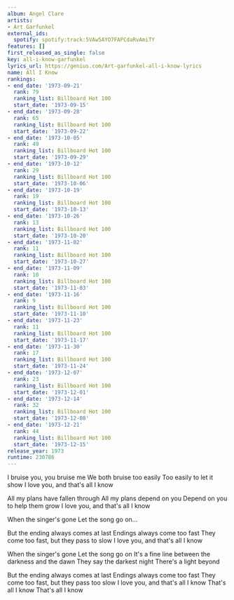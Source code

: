 ```yaml
---
album: Angel Clare
artists:
- Art Garfunkel
external_ids:
  spotify: spotify:track:5VAw5AYO7FAPCdaRvAmiTY
features: []
first_released_as_single: false
key: all-i-know-garfunkel
lyrics_url: https://genius.com/Art-garfunkel-all-i-know-lyrics
name: All I Know
rankings:
- end_date: '1973-09-21'
  rank: 79
  ranking_list: Billboard Hot 100
  start_date: '1973-09-15'
- end_date: '1973-09-28'
  rank: 65
  ranking_list: Billboard Hot 100
  start_date: '1973-09-22'
- end_date: '1973-10-05'
  rank: 49
  ranking_list: Billboard Hot 100
  start_date: '1973-09-29'
- end_date: '1973-10-12'
  rank: 29
  ranking_list: Billboard Hot 100
  start_date: '1973-10-06'
- end_date: '1973-10-19'
  rank: 19
  ranking_list: Billboard Hot 100
  start_date: '1973-10-13'
- end_date: '1973-10-26'
  rank: 13
  ranking_list: Billboard Hot 100
  start_date: '1973-10-20'
- end_date: '1973-11-02'
  rank: 11
  ranking_list: Billboard Hot 100
  start_date: '1973-10-27'
- end_date: '1973-11-09'
  rank: 10
  ranking_list: Billboard Hot 100
  start_date: '1973-11-03'
- end_date: '1973-11-16'
  rank: 9
  ranking_list: Billboard Hot 100
  start_date: '1973-11-10'
- end_date: '1973-11-23'
  rank: 11
  ranking_list: Billboard Hot 100
  start_date: '1973-11-17'
- end_date: '1973-11-30'
  rank: 17
  ranking_list: Billboard Hot 100
  start_date: '1973-11-24'
- end_date: '1973-12-07'
  rank: 23
  ranking_list: Billboard Hot 100
  start_date: '1973-12-01'
- end_date: '1973-12-14'
  rank: 32
  ranking_list: Billboard Hot 100
  start_date: '1973-12-08'
- end_date: '1973-12-21'
  rank: 44
  ranking_list: Billboard Hot 100
  start_date: '1973-12-15'
release_year: 1973
runtime: 230786
---
```

I bruise you, you bruise me
We both bruise too easily
Too easily to let it show
I love you, and that's all I know

All my plans have fallen through
All my plans depend on you
Depend on you to help them grow
I love you, and that's all I know

When the singer's gone
Let the song go on...

But the ending always comes at last
Endings always come too fast
They come too fast, but they pass to slow
I love you, and that's all I know

When the singer's gone
Let the song go on
It's a fine line between the darkness and the dawn
They say the darkest night
There's a light beyond

But the ending always comes at last
Endings always come too fast
They come too fast, but they pass too slow
I love you, and that's all I know
That's all I know
That's all I know
